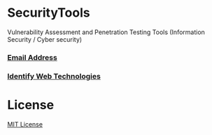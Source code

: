 # SecurityTools
Vulnerability Assessment and Penetration Testing Tools (Information Security / Cyber security)

### [Email Address](/Email%20Address/)
### [Identify Web Technologies](/Identify%20Web%20Technology/)

# License

[MIT License](LICENSE)
